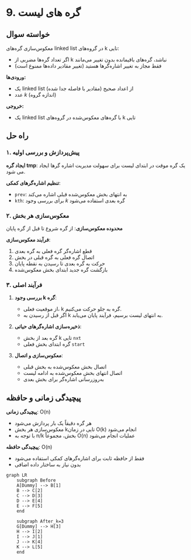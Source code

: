 # 9. گره های لیست

## خواسته سوال
معکوس‌سازی گره‌های linked list در گروه‌های k تایی:

- اگر تعداد گره‌ها مضربی از k نباشد، گره‌های باقیمانده بدون تغییر می‌مانند
- فقط مجاز به تغییر اشاره‌گرها هستید (تغییر مقادیر داده‌ها ممنوع است)

**ورودی‌ها:**
- یک linked list از اعداد صحیح (مقادیر با فاصله جدا شده)
- عدد $k$ (اندازه گروه)

**خروجی:**
- یک linked list با گره‌های معکوس‌شده در گروه‌های k تایی



## راه حل
### ۱. پیش‌پردازش و بررسی اولیه
**ایجاد گره tmp**: یک گره موقت در ابتدای لیست برای سهولت مدیریت اشاره گرها ایجاد می شود.

**تنظیم اشاره‌گرهای کمکی**:
  - `prev`: به انتهای بخش معکوس‌شده قبلی اشاره می‌کند
  - `kth`: برای بررسی وجود $k$ گره بعدی استفاده می‌شود

### ۲. معکوس‌سازی هر بخش
**محدوده معکوس‌سازی**: از گره شروع تا قبل از گره پایان

**فرآیند معکوس‌سازی**:
  1. قطع اشاره‌گر گره فعلی به گره بعدی
  2. اتصال گره فعلی به گره قبلی در بخش
  3. حرکت به گره بعدی تا رسیدن به نقطه پایان
  4. بازگشت گره جدید ابتدای بخش معکوس‌شده

### ۳. فرآیند اصلی
1. **بررسی وجود k گره**:
   - از موقعیت فعلی، k گره به جلو حرکت می‌کنیم.
   - اگر قبل از رسیدن به k به انتهای لیست برسیم، فرآیند پایان می‌یابد.
   
2. **ذخیره‌سازی اشاره‌گرهای حیاتی**:
   - گره بعد از بخش k تایی `nxt`
   - گره ابتدای بخش فعلی `start`
   
3. **معکوس‌سازی و اتصال**:
   - اتصال بخش معکوس‌شده به بخش قبلی
   - اتصال انتهای بخش معکوس‌شده به ادامه لیست
   - به‌روزرسانی اشاره‌گر برای بخش بعدی


## پیچیدگی زمانی و حافظه
**پیچیدگی زمانی**: O(n)
  - هر گره دقیقاً یک بار پردازش می‌شود
  - معکوس‌سازی هر بخش kتایی در زمان O(k) انجام می‌شود
  - با توجه به n/k بخش، مجموعاً O(n) عملیات انجام می‌شود
  
**پیچیدگی حافظه**: O(n)
  - فقط از حافظه ثابت برای اشاره‌گرهای کمکی استفاده می‌شود
  - بدون نیاز به ساختار داده اضافی

```mermaid
graph LR
    subgraph Before
    A[Dummy] --> B[1]
    B --> C[2]
    C --> D[3]
    D --> E[4]
    E --> F[5]
    end
    
    subgraph After_k=3
    G[Dummy] --> H[3]
    H --> I[2]
    I --> J[1]
    J --> K[4]
    K --> L[5]
    end
```

